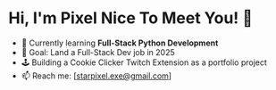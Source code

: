 # Hi, I'm Pixel Nice To Meet You! 👋
- 🌱 Currently learning **Full-Stack Python Development**
- 🎯 Goal: Land a Full-Stack Dev job in 2025
- 🕹 Building a Cookie Clicker Twitch Extension as a portfolio project
- 📫 Reach me: [starpixel.exe@gmail.com]
